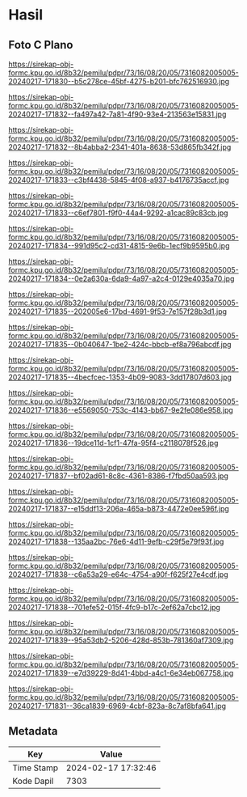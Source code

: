 # Hasil

## Foto C Plano

https://sirekap-obj-formc.kpu.go.id/8b32/pemilu/pdpr/73/16/08/20/05/7316082005005-20240217-171830--b5c278ce-45bf-4275-b201-bfc762516930.jpg

https://sirekap-obj-formc.kpu.go.id/8b32/pemilu/pdpr/73/16/08/20/05/7316082005005-20240217-171832--fa497a42-7a81-4f90-93e4-213563e15831.jpg

https://sirekap-obj-formc.kpu.go.id/8b32/pemilu/pdpr/73/16/08/20/05/7316082005005-20240217-171832--8b4abba2-2341-401a-8638-53d865fb342f.jpg

https://sirekap-obj-formc.kpu.go.id/8b32/pemilu/pdpr/73/16/08/20/05/7316082005005-20240217-171833--c3bf4438-5845-4f08-a937-b4176735accf.jpg

https://sirekap-obj-formc.kpu.go.id/8b32/pemilu/pdpr/73/16/08/20/05/7316082005005-20240217-171833--c6ef7801-f9f0-44a4-9292-a1cac89c83cb.jpg

https://sirekap-obj-formc.kpu.go.id/8b32/pemilu/pdpr/73/16/08/20/05/7316082005005-20240217-171834--991d95c2-cd31-4815-9e6b-1ecf9b9595b0.jpg

https://sirekap-obj-formc.kpu.go.id/8b32/pemilu/pdpr/73/16/08/20/05/7316082005005-20240217-171834--0e2a630a-6da9-4a97-a2c4-0129e4035a70.jpg

https://sirekap-obj-formc.kpu.go.id/8b32/pemilu/pdpr/73/16/08/20/05/7316082005005-20240217-171835--202005e6-17bd-4691-9f53-7e157f28b3d1.jpg

https://sirekap-obj-formc.kpu.go.id/8b32/pemilu/pdpr/73/16/08/20/05/7316082005005-20240217-171835--0b040647-1be2-424c-bbcb-ef8a796abcdf.jpg

https://sirekap-obj-formc.kpu.go.id/8b32/pemilu/pdpr/73/16/08/20/05/7316082005005-20240217-171835--4becfcec-1353-4b09-9083-3dd17807d603.jpg

https://sirekap-obj-formc.kpu.go.id/8b32/pemilu/pdpr/73/16/08/20/05/7316082005005-20240217-171836--e5569050-753c-4143-bb67-9e2fe086e958.jpg

https://sirekap-obj-formc.kpu.go.id/8b32/pemilu/pdpr/73/16/08/20/05/7316082005005-20240217-171836--19dce11d-1cf1-47fa-95f4-c2118078f526.jpg

https://sirekap-obj-formc.kpu.go.id/8b32/pemilu/pdpr/73/16/08/20/05/7316082005005-20240217-171837--bf02ad61-8c8c-4361-8386-f7fbd50aa593.jpg

https://sirekap-obj-formc.kpu.go.id/8b32/pemilu/pdpr/73/16/08/20/05/7316082005005-20240217-171837--e15ddf13-206a-465a-b873-4472e0ee596f.jpg

https://sirekap-obj-formc.kpu.go.id/8b32/pemilu/pdpr/73/16/08/20/05/7316082005005-20240217-171838--135aa2bc-76e6-4d11-9efb-c29f5e79f93f.jpg

https://sirekap-obj-formc.kpu.go.id/8b32/pemilu/pdpr/73/16/08/20/05/7316082005005-20240217-171838--c6a53a29-e64c-4754-a90f-f625f27e4cdf.jpg

https://sirekap-obj-formc.kpu.go.id/8b32/pemilu/pdpr/73/16/08/20/05/7316082005005-20240217-171838--701efe52-015f-4fc9-b17c-2ef62a7cbc12.jpg

https://sirekap-obj-formc.kpu.go.id/8b32/pemilu/pdpr/73/16/08/20/05/7316082005005-20240217-171839--95a53db2-5206-428d-853b-781360af7309.jpg

https://sirekap-obj-formc.kpu.go.id/8b32/pemilu/pdpr/73/16/08/20/05/7316082005005-20240217-171839--e7d39229-8d41-4bbd-a4c1-6e34eb067758.jpg

https://sirekap-obj-formc.kpu.go.id/8b32/pemilu/pdpr/73/16/08/20/05/7316082005005-20240217-171831--36ca1839-6969-4cbf-823a-8c7af8bfa641.jpg


## Metadata

| Key        | Value               |
| ---------- | ------------------- |
| Time Stamp | 2024-02-17 17:32:46 |
| Kode Dapil | 7303                |



